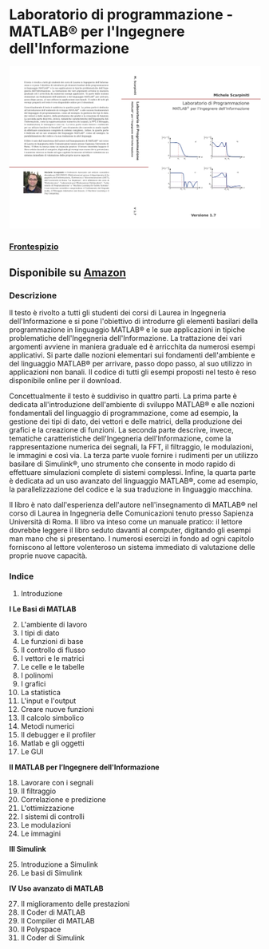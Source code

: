 # Laboratorio di programmazione - MATLAB® per l'Ingegnere dell'Informazione

![LabProBook](/Files/LabProBook.jpg)

### [Frontespizio](https://drive.google.com/file/d/13TBhlW3YTe-584i8wV8e1IVW4Su3zS1K/view?usp=sharing)

## Disponibile su [Amazon](https://www.amazon.it/dp/B08JLHQKJH)


### Descrizione

Il testo è rivolto a tutti gli studenti dei corsi di Laurea in Ingegneria dell'Informazione e si pone l'obiettivo di introdurre gli elementi basilari della programmazione in linguaggio MATLAB® e le sue applicazioni in tipiche problematiche dell'Ingegneria dell'Informazione. La trattazione dei vari argomenti avviene in maniera graduale ed è arricchita da numerosi esempi applicativi. Si parte dalle nozioni elementari sui fondamenti dell'ambiente e del linguaggio MATLAB® per arrivare, passo dopo passo, al suo utilizzo in applicazioni non banali. Il codice di tutti gli esempi proposti nel testo è reso disponibile online per il download.

Concettualmente il testo è suddiviso in quattro parti. La prima parte è dedicata all'introduzione dell'ambiente di sviluppo MATLAB® e alle nozioni fondamentali del linguaggio di programmazione, come ad esempio, la gestione dei tipi di dato, dei vettori e delle matrici, della produzione dei grafici e la creazione di funzioni. La seconda parte descrive, invece, tematiche caratteristiche dell'Ingegneria dell'Informazione, come la rappresentazione numerica dei segnali, la FFT, il filtraggio, le modulazioni, le immagini e così via. La terza parte vuole fornire i rudimenti per un utilizzo basilare di Simulink®, uno strumento che consente in modo rapido di effettuare simulazioni complete di sistemi complessi. Infine, la quarta parte è dedicata ad un uso avanzato del linguaggio MATLAB®, come ad esempio, la parallelizzazione del codice e la sua traduzione in linguaggio macchina.

Il libro è nato dall'esperienza dell'autore nell'insegnamento di MATLAB® nel corso di Laurea in Ingegneria delle Comunicazioni tenuto presso Sapienza Università di Roma. Il libro va inteso come un manuale pratico: il lettore dovrebbe leggere il libro seduto davanti al computer, digitando gli esempi man mano che si presentano. I numerosi esercizi in fondo ad ogni capitolo forniscono al lettore volenteroso un sistema immediato di valutazione delle proprie nuove capacità.



### Indice

1. Introduzione

**I Le Basi di MATLAB**

2. L'ambiente di lavoro
3. I tipi di dato
4. Le funzioni di base
5. Il controllo di flusso
6. I vettori e le matrici
7. Le celle e le tabelle
8. I polinomi
9. I grafici
10. La statistica
11. L'input e l'output
12. Creare nuove funzioni
13. Il calcolo simbolico
14. Metodi numerici
15. Il debugger e il profiler
16. Matlab e gli oggetti
17. Le GUI

**II MATLAB per l’Ingegnere dell'Informazione**

18. Lavorare con i segnali
19. Il filtraggio
20. Correlazione e predizione
21. L'ottimizzazione
22. I sistemi di controlli
23. Le modulazioni
24. Le immagini 

**III Simulink**

25. Introduzione a Simulink
26. Le basi di Simulink 

**IV Uso avanzato di MATLAB**

27. Il miglioramento delle prestazioni
28. Il Coder di MATLAB
29. Il Compiler di MATLAB
30. Il Polyspace
31. Il Coder di Simulink
